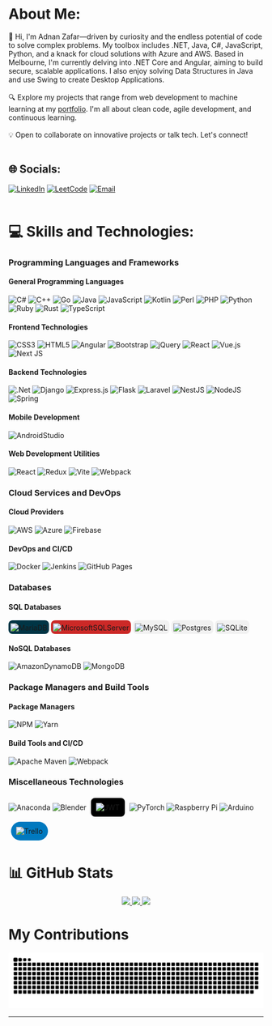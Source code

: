 # About Me:
👋 Hi, I'm Adnan Zafar—driven by curiosity and the endless potential of code to solve complex problems. My toolbox includes .NET, Java, C#, JavaScript, Python, and a knack for cloud solutions with Azure and AWS. Based in Melbourne, I'm currently delving into .NET Core and Angular, aiming to build secure, scalable applications. I also enjoy solving Data Structures in Java and use Swing to create Desktop Applications.<br><br>🔍 Explore my projects that range from web development to machine learning at my <a href="http://adnanzafar.me/portfolio">portfolio</a>. I'm all about clean code, agile development, and continuous learning.<br><br>💡 Open to collaborate on innovative projects or talk tech. Let's connect!<br><br>

## 🌐 Socials:
[![LinkedIn](https://img.shields.io/badge/LinkedIn-%230077B5.svg?logo=linkedin&logoColor=white)](https://linkedin.com/in/adnan2510)
[![LeetCode](https://img.shields.io/badge/LeetCode-ffa116?style=flat&logo=LeetCode&logoColor=black)](https://leetcode.com/Adnan25z/)
[![Email](https://img.shields.io/badge/Email-D14836?style=flat&logo=gmail&logoColor=white)](mailto:adnanzafar2001@gmail.com) <br><br>

# 💻 Skills and Technologies:
### Programming Languages and Frameworks
#### General Programming Languages
![C#](https://skillicons.dev/icons?i=cs)
![C++](https://skillicons.dev/icons?i=cpp)
![Go](https://skillicons.dev/icons?i=go)
![Java](https://skillicons.dev/icons?i=java)
![JavaScript](https://skillicons.dev/icons?i=js)
![Kotlin](https://skillicons.dev/icons?i=kotlin)
![Perl](https://skillicons.dev/icons?i=perl)
![PHP](https://skillicons.dev/icons?i=php)
![Python](https://skillicons.dev/icons?i=python)
![Ruby](https://skillicons.dev/icons?i=ruby)
![Rust](https://skillicons.dev/icons?i=rust)
![TypeScript](https://skillicons.dev/icons?i=ts)

#### Frontend Technologies
![CSS3](https://skillicons.dev/icons?i=css)
![HTML5](https://skillicons.dev/icons?i=html)
![Angular](https://skillicons.dev/icons?i=angular)
![Bootstrap](https://skillicons.dev/icons?i=bootstrap)
![jQuery](https://skillicons.dev/icons?i=jquery)
![React](https://skillicons.dev/icons?i=react)
![Vue.js](https://skillicons.dev/icons?i=vue)
![Next JS](https://skillicons.dev/icons?i=nextjs)

#### Backend Technologies
![.Net](https://skillicons.dev/icons?i=dotnet)
![Django](https://skillicons.dev/icons?i=django)
![Express.js](https://skillicons.dev/icons?i=express)
![Flask](https://skillicons.dev/icons?i=flask)
![Laravel](https://skillicons.dev/icons?i=laravel)
![NestJS](https://skillicons.dev/icons?i=nestjs)
![NodeJS](https://skillicons.dev/icons?i=nodejs)
![Spring](https://skillicons.dev/icons?i=spring)

#### Mobile Development
![AndroidStudio](https://skillicons.dev/icons?i=androidstudio)

#### Web Development Utilities
![React](https://skillicons.dev/icons?i=react)
![Redux](https://skillicons.dev/icons?i=redux)
![Vite](https://skillicons.dev/icons?i=vite)
![Webpack](https://skillicons.dev/icons?i=webpack)

### Cloud Services and DevOps
#### Cloud Providers
![AWS](https://skillicons.dev/icons?i=aws)
![Azure](https://skillicons.dev/icons?i=azure)
![Firebase](https://skillicons.dev/icons?i=firebase)

#### DevOps and CI/CD
![Docker](https://skillicons.dev/icons?i=docker)
![Jenkins](https://skillicons.dev/icons?i=jenkins)
![GitHub Pages](https://skillicons.dev/icons?i=github)

### Databases
#### SQL Databases
<span style="display: inline-block; background: #003545; padding: 4px; border-radius: 8px;">
  <img src="https://www.vectorlogo.zone/logos/mariadb/mariadb-icon.svg" alt="MariaDB" width="48" height="48" style="vertical-align: middle;"/>
</span>
<span style="display: inline-block; background: #CC2927; padding: 4px; border-radius: 8px;">
  <img src="https://www.svgrepo.com/show/303229/microsoft-sql-server-logo.svg" alt="MicrosoftSQLServer" width="48" height="48" style="vertical-align: middle;"/>
</span>
<span style="display: inline-block; background: #f1f1f1; padding: 4px; border-radius: 8px;">
  <img src="https://skillicons.dev/icons?i=mysql" alt="MySQL" width="48" height="48" style="vertical-align: middle;"/>
</span>
<span style="display: inline-block; background: #f1f1f1; padding: 4px; border-radius: 8px;">
  <img src="https://skillicons.dev/icons?i=postgres" alt="Postgres" width="48" height="48" style="vertical-align: middle;"/>
</span>
<span style="display: inline-block; background: #f1f1f1; padding: 4px; border-radius: 8px;">
  <img src="https://skillicons.dev/icons?i=sqlite" alt="SQLite" width="48" height="48" style="vertical-align: middle;"/>
</span>

#### NoSQL Databases
![AmazonDynamoDB](https://skillicons.dev/icons?i=dynamodb)
![MongoDB](https://skillicons.dev/icons?i=mongodb)

### Package Managers and Build Tools
#### Package Managers
![NPM](https://skillicons.dev/icons?i=npm)
![Yarn](https://skillicons.dev/icons?i=yarn)

#### Build Tools and CI/CD
![Apache Maven](https://skillicons.dev/icons?i=maven)
![Webpack](https://skillicons.dev/icons?i=webpack)

### Miscellaneous Technologies

![Anaconda](https://skillicons.dev/icons?i=anaconda)
![Blender](https://skillicons.dev/icons?i=blender)
<span style="display: inline-block; background: #000000; padding: 10px; border-radius: 8px; margin: 5px;">
  <img src="https://jwt.io/img/pic_logo.svg" alt="JWT" width="40" height="40"/>
</span>
![PyTorch](https://skillicons.dev/icons?i=pytorch)
![Raspberry Pi](https://skillicons.dev/icons?i=raspberrypi)
![Arduino](https://skillicons.dev/icons?i=arduino)
<span style="display: inline-block; background: #0079BF; padding: 10px; border-radius: 70px; margin: 5px;">
  <img src="https://cdn.worldvectorlogo.com/logos/trello.svg" alt="Trello" width="48" height="48"/>
</span>


# 📊 GitHub Stats
<div align="center">  
  <!-- GitHub Readme Stats -->
  <a href="https://github.com/Adnan25z">
    <img height="180em" src="https://github-readme-stats.vercel.app/api?username=Adnan25z&theme=dark&hide_border=true&include_all_commits=true&count_private=true" />
  </a>  
  <!-- GitHub Streak Stats -->
  <a href="https://github.com/Adnan25z">
    <img height="180em" src="https://github-readme-streak-stats.herokuapp.com/?user=Adnan25z&theme=dark&hide_border=true" />
  </a>
  <!-- GitHub Top Languages -->
  <a href="https://github.com/Adnan25z">
    <img height="180em" src="https://github-readme-stats.vercel.app/api/top-langs/?username=Adnan25z&theme=dark&hide_border=true&include_all_commits=true&count_private=true&layout=compact" />
  </a>
</div>

# My Contributions
![snake gif](https://github.com/Adnan25z/Adnan25z/blob/output/github-contribution-grid-snake.svg)

---
